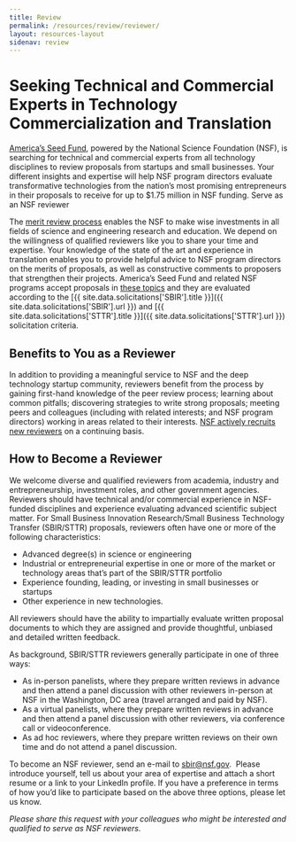 ```yaml
---
title: Review 
permalink: /resources/review/reviewer/
layout: resources-layout
sidenav: review
---
```

# Seeking Technical and Commercial Experts in Technology Commercialization and Translation

[America’s Seed Fund](https://seedfund.nsf.gov/), powered by the National Science Foundation (NSF), is searching for technical and commercial experts from all technology disciplines to review proposals from startups and small businesses. Your different insights and expertise will help NSF program directors evaluate transformative technologies from the nation’s most promising entrepreneurs in their proposals to receive for up to $1.75 million in NSF funding.
Serve as an NSF reviewer

The [merit review process](https://www.nsf.gov/bfa/dias/policy/merit_review/facts.jsp) enables the NSF to make wise investments in all fields of science and engineering research and education. We depend on the willingness of qualified reviewers like you to share your time and expertise. Your knowledge of the state of the art and experience in translation enables you to provide helpful advice to NSF program directors on the merits of proposals, as well as constructive comments to proposers that strengthen their projects. America’s Seed Fund and related NSF programs accept proposals in [these topics](https://seedfund.nsf.gov/assets/files/applicants/combined-topics-01-2020.pdf) and they are evaluated according to the [{{ site.data.solicitations['SBIR'].title }}]({{ site.data.solicitations['SBIR'].url }}) and [{{ site.data.solicitations['STTR'].title }}]({{ site.data.solicitations['STTR'].url }}) solicitation criteria.  
## Benefits to You as a Reviewer
In addition to providing a meaningful service to NSF and the deep technology startup community, reviewers benefit from the process by gaining first-hand knowledge of the peer review process; learning about common pitfalls; discovering strategies to write strong proposals;  meeting peers and colleagues (including with related interests; and NSF program directors) working in areas related to their interests. [NSF actively recruits new reviewers](https://www.nsf.gov/bfa/dias/policy/merit_review/reviewer.jsp) on a continuing basis. 
## How to Become a Reviewer
We welcome diverse and qualified reviewers from academia, industry and entrepreneurship, investment roles, and other government agencies. Reviewers should have technical and/or commercial experience in NSF-funded disciplines and experience evaluating advanced scientific subject matter. For Small Business Innovation Research/Small Business Technology Transfer (SBIR/STTR) proposals, reviewers often have one or more of the following characteristics:

- Advanced degree(s) in science or engineering 
- Industrial or entrepreneurial expertise in one or more of the market or technology areas that’s part of the SBIR/STTR portfolio
- Experience founding, leading, or investing in small businesses or startups
- Other experience in  new technologies. 

All reviewers should have the ability to impartially evaluate written proposal documents to which they are assigned and provide thoughtful, unbiased and detailed written feedback.

As background, SBIR/STTR reviewers generally participate in one of three ways:
- As in-person panelists, where they prepare written reviews in advance and then attend a panel discussion with other reviewers in-person at NSF in the Washington, DC area (travel arranged and paid by NSF).
- As a virtual panelists, where they prepare written reviews in advance and then attend a panel discussion with other reviewers, via conference call or videoconference.
- As ad hoc reviewers, where they prepare written reviews on their own time and do not attend a panel discussion.

To become an NSF reviewer, send an e-mail to [sbir@nsf.gov](mailto:sbir@nsf.gov).  Please introduce yourself, tell us about your area of expertise and attach a short resume or a link to your LinkedIn profile.  If you have a preference in terms of how you’d like to participate based on the above three options, please let us know.

*Please share this request with your colleagues who might be interested and qualified to serve as NSF reviewers.*
